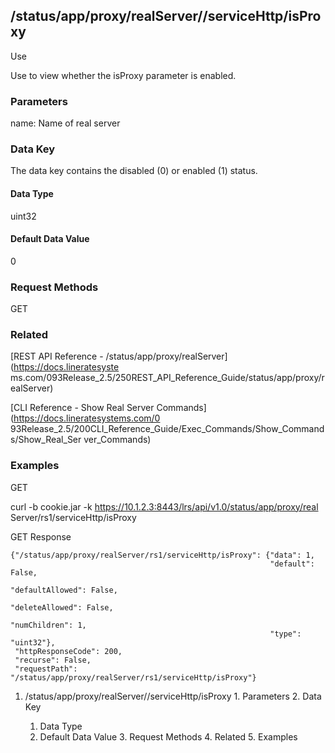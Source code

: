 ## /status/app/proxy/realServer/<name>/serviceHttp/isProxy

Use

Use to view whether the isProxy parameter is enabled.

### Parameters

name: Name of real server

### Data Key

The data key contains the disabled (0) or enabled (1) status.

#### Data Type

uint32

#### Default Data Value

0

### Request Methods

GET

### Related

[REST API Reference - /status/app/proxy/realServer](https://docs.lineratesyste
ms.com/093Release_2.5/250REST_API_Reference_Guide/status/app/proxy/realServer)

[CLI Reference - Show Real Server Commands](https://docs.lineratesystems.com/0
93Release_2.5/200CLI_Reference_Guide/Exec_Commands/Show_Commands/Show_Real_Ser
ver_Commands)

### Examples

GET

curl -b cookie.jar -k https://10.1.2.3:8443/lrs/api/v1.0/status/app/proxy/real
Server/rs1/serviceHttp/isProxy

GET Response

    
    {"/status/app/proxy/realServer/rs1/serviceHttp/isProxy": {"data": 1,
                                                              "default": False,
                                                              "defaultAllowed": False,
                                                              "deleteAllowed": False,
                                                              "numChildren": 1,
                                                              "type": "uint32"},
     "httpResponseCode": 200,
     "recurse": False,
     "requestPath": "/status/app/proxy/realServer/rs1/serviceHttp/isProxy"}
    

  1. /status/app/proxy/realServer/<name>/serviceHttp/isProxy
    1. Parameters
    2. Data Key
      1. Data Type
      2. Default Data Value
    3. Request Methods
    4. Related
    5. Examples

